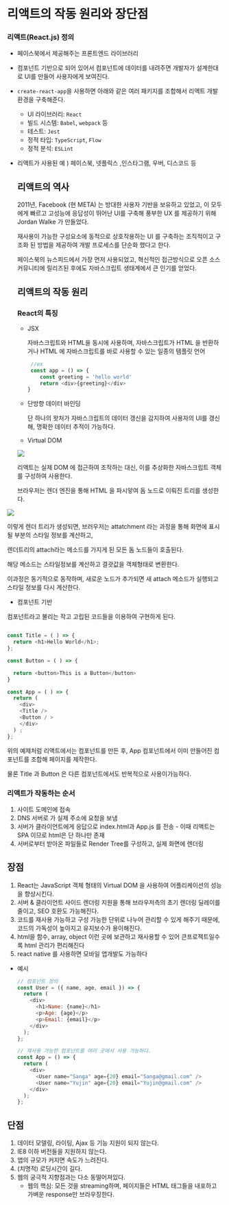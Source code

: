 # 리액트의 작동 원리와 장단점

### 리액트(React.js) 정의

- 페이스북에서 제공해주는 프론트엔드 라이브러리
- 컴포넌트 기반으로 되어 있어서 컴포넌트에 데이터를 내려주면 개발자가 설계한대로 UI를 만들어 사용자에게 보여진다.
- `create-react-app`을 사용하면 아래와 같은 여러 패키지를 조합해서 리액트 개발 환경을 구축해준다.

  - UI 라이브러리: `React`
  - 빌드 시스템: `Babel`, `webpack` 등
  - 테스트: `Jest`
  - 정적 타입: `TypeScript`, `Flow`
  - 정적 분석: `ESLint`

- 리액트가 사용된 예 ) 페이스북, 넷플릭스 ,인스타그램, 우버, 디스코드 등

  ## 리액트의 역사

  2011년, Facebook (현 META) 는 방대한 사용자 기반을 보유하고 있었고, 이 모두에게 빠르고 고성능에 응답성이 뛰어난 UI를 구축해 풍부한 UX 를 제공하기 위해 Jordan Walke 가 만들었다.

  재사용이 가능한 구성요소에 동적으로 상호작용하는 UI 를 구축하는 조직적이고 구조화 된 방법을 제공하여 개발 프로세스를 단순화 했다고 한다.

  페이스북의 뉴스피드에서 가장 먼저 사용되었고, 혁신적인 접근방식으로 오픈 소스 커뮤니티에 릴리즈된 후에도 자바스크립트 생태계에서 큰 인기를 얻었다.

  ## 리액트의 작동 원리

  ### React의 특징

  - JSX

    자바스크립트와 HTML을 동시에 사용하며, 자바스크립트가 HTML 을 반환하거나 HTML 에 자바스크립트를 바로 사용할 수 있는 일종의 템플릿 언어

    ```Javascript
     //ex
     const app = () => {
        const greeting = 'hello world'
        return <div>{greeting}</div>
    }
    ```

  - 단방향 데이터 바인딩

    단 하나의 왓처가 자바스크립트의 데이터 갱신을 감지하여 사용자의 UI를 갱신해, 명확한 데이터 추적이 가능하다.

  - Virtual DOM

   <img src = "https://codingmedic.files.wordpress.com/2020/11/virtualdom.png?w=1024">

  리액트는 실제 DOM 에 접근하여 조작하는 대신, 이를 추상화한 자바스크립트 객체를 구성하여 사용한다.

  브라우저는 렌더 엔진을 통해 HTML 을 파시앟여 돔 노드로 이뤄진 트리를 생성한다.

 <img src = "https://dev-yakuza.posstree.com/assets/images/category/react/create-react-app/react/html-css-rendering.avif">

이렇게 렌더 트리가 생성되면, 브러우저는 attatchment 라는 과정을 통해 화면에 표시 될 부분의 스타일 정보를 계산하고,

렌더트리의 attach라는 메소드를 가지게 된 모든 돔 노드들이 호출된다.

해당 메소드는 스타일정보를 계산하고 결괏값을 객체형태로 변환한다.

이과정은 동기적으로 동작하며, 새로운 노드가 추가되면 새 attach 메소드가 실행되고 스타일 정보를 다시 계산한다.

- 컴포넌트 기반

컴포넌트라고 불리는 작고 고립된 코드들을 이용하여 구현하게 된다.

```Javascript

const Title = ( ) => {
  return <h1>Hello World</h1>;
};

const Button = ( ) => {

  return <button>This is a Button</button>
}

const App = ( ) => {
  return (
    <div>
    <Title />
    <Button / >
    </div>
  ) ;
};

```

위의 예제처럼 리액트에서는 컴포넌트를 만든 후,
App 컴포넌트에서 이미 만들어진 컴포넌트를 조합해 페이지를 제작한다.

물론 Title 과 Button 은 다른 컴포넌트에서도 반복적으로 사용이가능하다.

### 리액트가 작동하는 순서

1. 사이트 도메인에 접속
2. DNS 서버로 가 실제 주소에 요청을 보냄
3. 서버가 클라이언트에게 응답으로 index.html과 App.js 를 전송 - 이때 리액트는 SPA 이므로 html은 단 하나만 존재
4. 서버로부터 받아온 파일들로 Render Tree를 구성하고, 실제 화면에 렌더링

## 장점

1. React는 JavaScript 객체 형태의 Virtual DOM 을 사용하여 어플리케이션의 성능을 향상시킨다.
2. 서버 & 클라이언트 사이드 렌더링 지원을 통해 브라우저측의 초기 렌더링 딜레이를 줄이고, SEO 호환도 가능해진다.
3. 코드를 재사용 가능하고 구성 가능한 단위로 나누어 관리할 수 있게 해주기 때문에, 코드의 가독성이 높아지고 유지보수가 용이해진다.
4. html을 함수, array, object 이런 곳에 보관하고 재사용할 수 있어 큰프로젝트일수록 html 관리가 편리해진다
5. react native 를 사용하면 모바일 앱개발도 가능하다

- 예시

  ```js
  // 컴포넌트 정의
  const User = ({ name, age, email }) => {
    return (
      <div>
        <h1>Name: {name}</h1>
        <p>Age: {age}</p>
        <p>Email: {email}</p>
      </div>
    );
  };

  // 재사용 가능한 컴포넌트를 여러 곳에서 사용 가능하다.
  const App = () => {
    return (
      <div>
        <User name="Sanga" age={20} email="Sanga@gmail.com" />
        <User name="Yujin" age={20} email="Yujin@gmail.com" />
      </div>
    );
  };
  ```

## 단점

1. 데이터 모델링, 라이팅, Ajax 등 기능 지원이 되지 않는다.
2. IE8 이하 버전들을 지원하지 않는다.
3. 앱의 규모가 커지면 속도가 느려진다.
4. (치명적) 로딩시간이 길다.
5. 웹의 궁극적 지향점과는 다소 동떨어져있다.
   - 웹의 핵심: 모든 것을 streaming하며, 페이지들은 HTML 태그들을 내포하고 가벼운 response만 브라우징한다.
